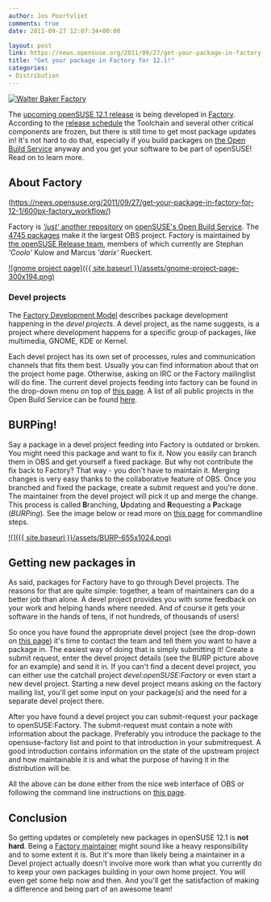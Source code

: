 ```yaml
---
author: Jos Poortvliet
comments: true
date: 2011-09-27 12:07:34+00:00

layout: post
link: https://news.opensuse.org/2011/09/27/get-your-package-in-factory-for-12-1/
title: "Get your package in Factory for 12.1!"
categories:
- Distribution
---
```

[![Walter Baker Factory](http://farm7.static.flickr.com/6138/5921292057_94fc86f312_m.jpg)](http://www.flickr.com/photos/dippy_duck/5921292057/)

The [upcoming openSUSE 12.1 release](http://en.opensuse.org/Portal:12.1) is being developed in [Factory](http://en.opensuse.org/Portal:Factory). According to the [release schedule](http://www.suse.de/~coolo/opensuse_12.1/) the Toolchain and several other critical components are frozen, but there is still time to get most package updates in! It's not hard to do that, especially if you build packages on [the Open Build Service](http://openbuildservice.org) anyway and you get your software to be part of openSUSE! Read on to learn more.
<!-- more -->


## About Factory


(https://news.opensuse.org/2011/09/27/get-your-package-in-factory-for-12-1/600px-factory_workflow/)

Factory is [_'just'_ another repository](https://build.opensuse.org/project/show?project=openSUSE%3AFactory) on [openSUSE's Open Build Service](http://build.opensuse.org). The [4745 packages](https://build.opensuse.org/project/packages?project=openSUSE%3AFactory) make it the largest OBS project. Factory is maintained by [the openSUSE Release team](http://en.opensuse.org/openSUSE:Release_team), members of which currently are Stephan _'Coolo'_ Kulow and Marcus _'darix'_ Rueckert.

[![gnome project page]({{ site.baseurl }}/assets/gnome-project-page-300x194.png)](https://news.opensuse.org/2011/09/27/get-your-package-in-factory-for-12-1/gnome-project-page/)


### Devel projects


The [Factory Development Model](http://en.opensuse.org/openSUSE:Factory_development_model) describes package development happening in the _devel projects_. A devel project, as the name suggests, is a project where development happens for a specific group of packages, like multimedia, GNOME, KDE or Kernel.

Each devel project has its own set of processes, rules and communication channels that fits them best. Usually you can find information about that on the project home page. Otherwise, asking on IRC or the Factory mailinglist will do fine. The current devel projects feeding into factory can be found in the drop-down menu on top of [this page](https://build.opensuse.org/stage/project/status?project=openSUSE%3AFactory). A list of all public projects in the Open Build Service can be found [here](https://build.opensuse.org/project/list_public).


## BURPing!


Say a package in a devel project feeding into Factory is outdated or broken. You might need this package and want to fix it. Now you easily can branch them in OBS and get yourself a fixed package. But why not contribute the fix back to Factory? That way - you don't have to maintain it. Merging changes is very easy thanks to the collaborative feature of OBS. Once you branched and fixed the package, create a submit request and you're done. The maintainer from the devel project will pick it up and merge the change. This process is called **B**ranching, **U**pdating and **R**equesting a **P**ackage (_BURPing_). See the image below or read more on [this page](http://en.opensuse.org/openSUSE:How_to_contribute_to_Factory#How_to_submit_a_fix_to_a_package) for commandline steps.

[![]({{ site.baseurl }}/assets/BURP-655x1024.png)](https://news.opensuse.org/2011/09/27/get-your-package-in-factory-for-12-1/burp/)


## Getting new packages in


As said, packages for Factory have to go through Devel projects. The reasons for that are quite simple: together, a team of maintainers can do a better job than alone. A devel project provides you with some feedback on your work and helping hands where needed. And of course it gets your software in the hands of tens, if not hundreds, of thousands of users!

So once you have found the appropriate devel project (see the drop-down on [this page](https://build.opensuse.org/stage/project/status?project=openSUSE%3AFactory)) it's time to contact the team and tell them you want to have a package in. The easiest way of doing that is simply submitting it! Create a submit request, enter the devel project details (see the BURP picture above for an example) and send it in. If you can't find a decent devel project, you can either use the catchall project _devel:openSUSE:Factory_ or even start a new devel project. Starting a new devel project means asking on the factory mailing list, you'll get some input on your package(s) and the need for a separate devel project there.

After you have found a devel project you can submit-request your package to openSUSE:Factory. The submit-request must contain a note with information about the package. Preferably you introduce the package to the opensuse-factory list and point to that introduction in your submitrequest. A good introduction contains information on the state of the upstream project and how maintainable it is and what the purpose of having it in the distribution will be.

All the above can be done either from the nice web interface of OBS or following the command line instructions on [this page](http://en.opensuse.org/openSUSE:How_to_contribute_to_Factory#How_to_add_a_new_package_to_Factory).


## Conclusion


So getting updates or completely new packages in openSUSE 12.1 is **not hard**. Being a [Factory maintainer](http://en.opensuse.org/openSUSE:Duties_and_rights_of_a_Factory_maintainer) might sound like a heavy responsibility and to some extent it is. But it's more than likely being a maintainer in a Devel project actually doesn't involve more work than what you currently do to keep your own packages building in your own home project. You will even get some help now and then. And you'll get the satisfaction of making a difference and being part of an awesome team!		
